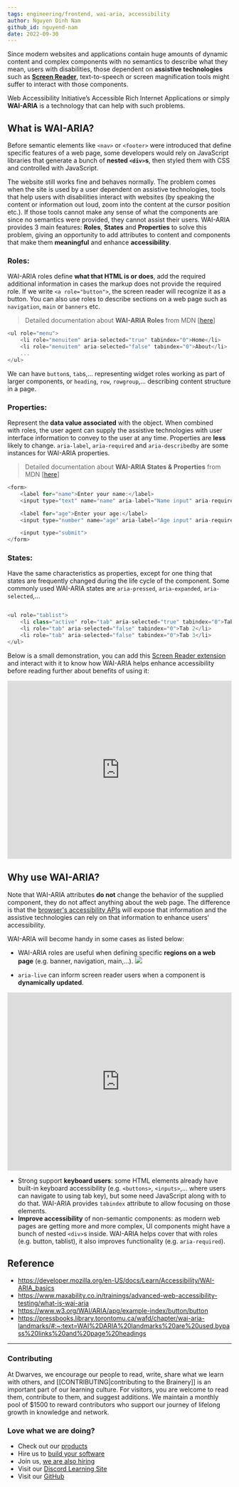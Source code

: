 ```yaml
---
tags: engineering/frontend, wai-aria, accessibility
author: Nguyen Dinh Nam
github_id: nguyend-nam
date: 2022-09-30
---
```


Since modern websites and applications contain huge amounts of dynamic content and complex components with no semantics to describe what they mean, users with disabilities, those dependent on **assistive technologies** such as **[Screen Reader](https://chrome.google.com/webstore/detail/screen-reader/kgejglhpjiefppelpmljglcjbhoiplfn/related?hl=en)**, text-to-speech or screen magnification tools might suffer to interact with those components.

Web Accessibility Initiative’s Accessible Rich Internet Applications or simply **WAI-ARIA** is a technology that can help with such problems.

## What is WAI-ARIA?
Before semantic elements like `<nav>` or `<footer>` were introduced that define specific features of a web page, some developers would rely on JavaScript libraries that generate a bunch of **nested `<div>`s**, then styled them with CSS and controlled with JavaScript.

The website still works fine and behaves normally. The problem comes when the site is used by a user dependent on assistive technologies, tools that help users with disabilities interact with websites (by speaking the content or information out loud, zoom into the content at the cursor position etc.). If those tools cannot make any sense of what the components are since no semantics were provided, they cannot assist their users. WAI-ARIA provides 3 main features: **Roles**, **States** and **Properties** to solve this problem, giving an opportunity to add attributes to content and components that make them **meaningful** and enhance **accessibility**.

### Roles:
WAI-ARIA roles define **what that HTML is or does**, add the required additional information in cases the markup does not provide the required role. If we write `<a role="button">`, the screen reader will recognize it as a button. You can also use roles to describe sections on a web page such as `navigation`, `main` or `banners` etc.

> Detailed documentation about **WAI-ARIA Roles** from MDN [[here](https://developer.mozilla.org/en-US/docs/Web/Accessibility/ARIA/Roles)]

```javascript
<ul role="menu">
	<li role="menuitem" aria-selected="true" tabindex="0">Home</li>
	<li role="menuitem" aria-selected="false" tabindex="0">About</li>
	...
</ul>
```

We can have `button`s, `tab`s,... representing widget roles working as part of larger components, or `heading`, `row`, `rowgroup`,... describing content structure in a page.

### Properties:
Represent the **data value associated** with the object. When combined with roles, the user agent can supply the assistive technologies with user interface information to convey to the user at any time. Properties are **less** likely to change. `aria-label`, `aria-required` and `aria-describedby` are some instances for WAI-ARIA properties.

> Detailed documentation about **WAI-ARIA States & Properties** from MDN [[here](https://developer.mozilla.org/en-US/docs/Web/Accessibility/ARIA/Attributes)]

```javascript
<form>
	<label for="name">Enter your name:</label>
	<input type="text" name="name" aria-label="Name input" aria-required="true" placeholder="Your name">

	<label for="age">Enter your age:</label>
	<input type="number" name="age" aria-label="Age input" aria-required="true" placeholder="Your age">

	<input type="submit">
</form>
```

### States:
Have the same characteristics as properties, except for one thing that states are frequently changed during the life cycle of the component. Some commonly used WAI-ARIA states are `aria-pressed`, `aria-expanded`, `aria-selected`,...

```javascript

<ul role="tablist">
	<li class="active" role="tab" aria-selected="true" tabindex="0">Tab 1</li>
	<li role="tab" aria-selected="false" tabindex="0">Tab 2</li>
	<li role="tab" aria-selected="false" tabindex="0">Tab 3</li>
</ul>
```

Below is a small demonstration, you can add this [Screen Reader extension](https://chrome.google.com/webstore/detail/screen-reader/kgejglhpjiefppelpmljglcjbhoiplfn/related?hl=en) and interact with it to know how WAI-ARIA helps enhance accessibility before reading further about benefits of using it:
<iframe height="400" style="width: 100%;" scrolling="no" title="WAI-ARIA" src="https://codepen.io/nguyend-nam/embed/XWqZPPE?default-tab=result" frameborder="no" allowfullscreen="true"></iframe>

## Why use WAI-ARIA?
Note that WAI-ARIA attributes **do not** change the behavior of the supplied component, they do not affect anything about the web page. The difference is that the [browser's accessibility APIs](https://wiki.mozilla.org/Accessibility/WebAccessibilityAPI) will expose that information and the assistive technologies can rely on that information to enhance users' accessibility.

WAI-ARIA will become handy in some cases as listed below:
- WAI-ARIA roles are useful when defining specific **regions on a web page** (e.g. banner, navigation, main,...).
![](_assets/R1s3rBm.jpg)

- `aria-live` can inform screen reader users when a component is **dynamically updated**.
<iframe height="400" style="width: 100%;" scrolling="no" title="WAI-ARIA" src="https://codepen.io/nguyend-nam/embed/WNJKEvy?default-tab=result" frameborder="no" allowfullscreen="true"></iframe>

- Strong support **keyboard users**: some HTML elements already have built-in keyboard accessibility (e.g. `<buttons>`, `<inputs>`,... where users can navigate to using tab key), but some need JavaScript along with to do that. WAI-ARIA provides `tabindex` attribute to allow focusing on those elements.
- **Improve accessibility** of non-semantic components: as modern web pages are getting more and more complex, UI components might have a bunch of nested `<div>`s inside. WAI-ARIA helps cover that with roles (e.g. button, tablist), it also improves functionality (e.g. `aria-required`).

## Reference
- https://developer.mozilla.org/en-US/docs/Learn/Accessibility/WAI-ARIA_basics
- https://www.maxability.co.in/trainings/advanced-web-accessibility-testing/what-is-wai-aria
- https://www.w3.org/WAI/ARIA/apg/example-index/button/button
- https://pressbooks.library.torontomu.ca/wafd/chapter/wai-aria-landmarks/#:~:text=WAI%2DARIA%20landmarks%20are%20used,bypass%20links%20and%20page%20headings



---
<!-- cta -->
### Contributing

At Dwarves, we encourage our people to read, write, share what we learn with others, and [[CONTRIBUTING|contributing to the Brainery]] is an important part of our learning culture. For visitors, you are welcome to read them, contribute to them, and suggest additions. We maintain a monthly pool of $1500 to reward contributors who support our journey of lifelong growth in knowledge and network.

### Love what we are doing?

- Check out our [products](https://superbits.co)
- Hire us to [build your software](https://d.foundation)
- Join us, [we are also hiring](https://github.com/dwarvesf/WeAreHiring)
- Visit our [Discord Learning Site](https://discord.gg/dzNBpNTVEZ)
- Visit our [GitHub](https://github.com/dwarvesf)